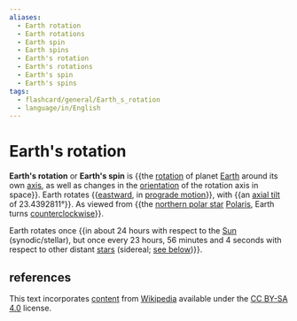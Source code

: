 ```yaml
---
aliases:
  - Earth rotation
  - Earth rotations
  - Earth spin
  - Earth spins
  - Earth's rotation
  - Earth's rotations
  - Earth's spin
  - Earth's spins
tags:
  - flashcard/general/Earth_s_rotation
  - language/in/English
---
```


# Earth's rotation

__Earth's rotation__ or __Earth's spin__ is {{the [rotation](rotation.md) of planet [Earth](Earth.md) around its own [axis](rotation%20around%20a%20fixed%20axis.md), as well as changes in the [orientation](orientation%20(geometry).md) of the rotation axis in space}}. Earth rotates {{[eastward](east.md), in [prograde motion](retrograde%20and%20prograde%20motion.md)}}, with {{an [axial tilt](axial%20tilt.md) of 23.4392811°}}. As viewed from {{the [northern polar star](pole%20star.md) [Polaris](Polaris.md), Earth turns [counterclockwise](clockwise.md)}}. <!--SR:!2024-06-30,4,270!2024-06-30,4,270!2024-06-29,3,250!2024-06-30,4,270-->

Earth rotates once {{in about 24 hours with respect to the [Sun](Sun.md) (synodic/stellar), but once every 23 hours, 56 minutes and 4 seconds with respect to other distant [stars](star.md) (sidereal; [see below](#stellar%20and%20sidereal%20day))}}. <!--SR:!2024-06-30,4,270-->

## references

This text incorporates [content](https://en.wikipedia.org/wiki/Earth's_rotation) from [Wikipedia](Wikipedia.md) available under the [CC BY-SA 4.0](https://creativecommons.org/licenses/by-sa/4.0/) license.
